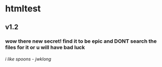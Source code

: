 # htmltest
<h2>v1.2</h2>
<h3>wow there new secret! find it to be epic and DONT search the files for it or u will have bad luck</h3>
<h6><i>i like spoons - jwklong</i></h6>
